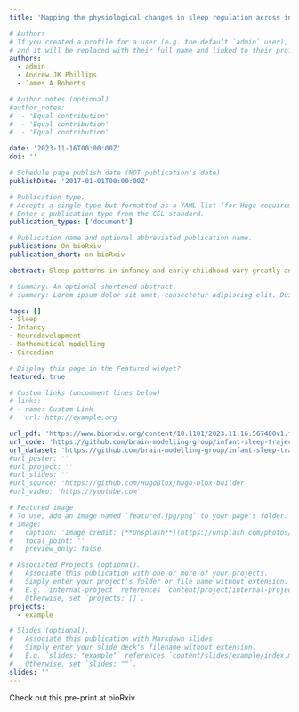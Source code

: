 ```yaml
---
title: 'Mapping the physiological changes in sleep regulation across infancy and young childhood'

# Authors
# If you created a profile for a user (e.g. the default `admin` user), write the username (folder name) here
# and it will be replaced with their full name and linked to their profile.
authors:
  - admin
  - Andrew JK Phillips 
  - James A Roberts

# Author notes (optional)
#author_notes:
#  - 'Equal contribution'
#  - 'Equal contribution'
#  - 'Equal contribution'

date: '2023-11-16T00:00:00Z'
doi: ''

# Schedule page publish date (NOT publication's date).
publishDate: '2017-01-01T00:00:00Z'

# Publication type.
# Accepts a single type but formatted as a YAML list (for Hugo requirements).
# Enter a publication type from the CSL standard.
publication_types: ['document']

# Publication name and optional abbreviated publication name.
publication: On bioRxiv
publication_short: on bioRxiv

abstract: Sleep patterns in infancy and early childhood vary greatly and change rapidly during development. In adults, sleep patterns are regulated by interactions between neuronal populations in the brainstem and hypothalamus, driven by the circadian and sleep homeostatic processes. However, the neurophysiological mechanisms underlying the sleep patterns and their variations across infancy and early childhood are poorly understood. We investigated whether a well-established mathematical model for sleep regulation in adults can model infant sleep characteristics and explain the physiological basis for developmental changes. By fitting longitudinal sleep data spanning 2 to 540 days after birth, we inferred parameter trajectories across age. We found that the developmental changes in sleep patterns are consistent with a faster accumulation and faster clearance of sleep homeostatic pressure in infancy and a weaker circadian rhythm in early infancy. We also find greater sensitivity to phase-delaying effects of light in infancy and early childhood. These findings reveal fundamental mechanisms that regulate sleep in infancy and early childhood. Given the critical role of sleep in healthy neurodevelopment, this framework could be used to pinpoint pathophysiological mechanisms and identify ways to improve sleep quality in early life.

# Summary. An optional shortened abstract.
# summary: Lorem ipsum dolor sit amet, consectetur adipiscing elit. Duis posuere tellus ac convallis placerat. Proin tincidunt magna sed ex sollicitudin condimentum.

tags: []
- Sleep
- Infancy
- Neurodevelopment
- Mathematical modelling
- Circadian

# Display this page in the Featured widget?
featured: true

# Custom links (uncomment lines below)
# links:
# - name: Custom Link
#   url: http://example.org

url_pdf: 'https://www.biorxiv.org/content/10.1101/2023.11.16.567480v1.full'
url_code: 'https://github.com/brain-modelling-group/infant-sleep-trajectory'
url_dataset: 'https://github.com/brain-modelling-group/infant-sleep-trajectory/tree/main/data'
#url_poster: ''
#url_project: ''
#url_slides: ''
#url_source: 'https://github.com/HugoBlox/hugo-blox-builder'
#url_video: 'https://youtube.com'

# Featured image
# To use, add an image named `featured.jpg/png` to your page's folder.
# image:
#   caption: 'Image credit: [**Unsplash**](https://unsplash.com/photos/pLCdAaMFLTE)'
#   focal_point: ''
#   preview_only: false

# Associated Projects (optional).
#   Associate this publication with one or more of your projects.
#   Simply enter your project's folder or file name without extension.
#   E.g. `internal-project` references `content/project/internal-project/index.md`.
#   Otherwise, set `projects: []`.
projects:
  - example

# Slides (optional).
#   Associate this publication with Markdown slides.
#   Simply enter your slide deck's filename without extension.
#   E.g. `slides: "example"` references `content/slides/example/index.md`.
#   Otherwise, set `slides: ""`.
slides: ''
---
```


<!-- {{% callout note %}}
Click the _Cite_ button above to demo the feature to enable visitors to import publication metadata into their reference management software.
{{% /callout %}}

{{% callout note %}}
Create your slides in Markdown - click the _Slides_ button to check out the example.
{{% /callout %}} -->

Check out this pre-print at bioRxiv
<!-- Add the publication's **full text** or **supplementary notes** here. You can use rich formatting such as including [code, math, and images](https://docs.hugoblox.com/content/writing-markdown-latex/). -->
